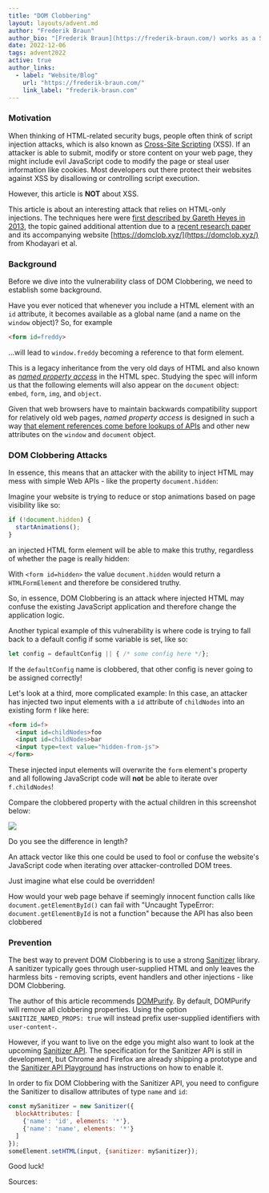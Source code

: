 ```yaml
---
title: "DOM Clobbering"
layout: layouts/advent.md
author: "Frederik Braun"
author_bio: "[Frederik Braun](https://frederik-braun.com/) works as a Staff Security Engineer for Mozilla Firefox in Berlin. He’s also a member of the W3C Web Application Security Working Group where he co-authored the Subresource Integrity standard. When not at work, Frederik goes on long bike treks across Europe with his wife and two kids."
date: 2022-12-06
tags: advent2022
active: true
author_links:
  - label: "Website/Blog"
    url: "https://frederik-braun.com/"
    link_label: "frederik-braun.com"
---
```


### Motivation

When thinking of HTML-related security bugs, people often think of script injection attacks, which is also known as [Cross-Site Scripting](https://en.wikipedia.org/wiki/Cross-site_scripting) (XSS). If an attacker is able to submit, modify or store content on your web page, they might include evil JavaScript code to modify the page or steal user information like cookies.
Most developers out there protect their websites against XSS by disallowing or controlling script execution.

However, this article is **NOT** about XSS.

This article is about an interesting attack that relies on HTML-only injections. The techniques here were [first described by Gareth Heyes in 2013](http://www.thespanner.co.uk/2013/05/16/dom-clobbering/), the topic gained additional attention due to a [recent research paper](https://publications.cispa.saarland/3756/) and its accompanying website [https://domclob.xyz/](https://domclob.xyz/) from Khodayari et al.

### Background

Before we dive into the vulnerability class of DOM Clobbering, we need to establish some background.

Have you ever noticed that whenever you include a HTML element with an `id` attribute, it becomes available as a global name (and a name on the `window` object)? So, for example

```html
<form id=freddy>
```

…will lead to `window.freddy` becoming a reference to that form element.

This is a legacy inheritance from the very old days of HTML and also known as *[named property access](https://html.spec.whatwg.org/multipage/nav-history-apis.html#named-access-on-the-window-object)* in the HTML spec. Studying the spec will inform us that the following elements will also appear on the `document` object: `embed`, `form`, `img`, and `object`.

Given that web browsers have to maintain backwards compatibility support for relatively old web pages, *named property access* is designed in such a way [that element references come before lookups of APIs](https://webidl.spec.whatwg.org/#legacy-platform-object-abstract-ops) and other new attributes on the `window` and `document` object.

### DOM Clobbering Attacks

In essence, this means that an attacker with the ability to inject HTML may mess with simple Web APIs - like the property `document.hidden`:

Imagine your website is trying to reduce or stop animations based on page visibility like so:

```js
if (!document.hidden) {
  startAnimations(); 
}
```

an injected HTML form element will be able to make this truthy, regardless of whether the page is really hidden:

With `<form id=hidden>` the value `document.hidden` would return a `HTMLFormElement` and therefore be considered truthy.

So, in essence, DOM Clobbering is an attack where injected HTML may confuse the existing JavaScript application and therefore change the application logic.

Another typical example of this vulnerability is where code is trying to fall back to a default config if some variable is set, like so:

```js
let config = defaultConfig || { /* some config here */};
```

If the `defaultConfig` name is clobbered, that other config is never going to be assigned correctly!

Let's look at a third, more complicated example: In this case, an attacker has injected two input elements with a `id` attribute of `childNodes` into an existing form `f` like here:

```html
<form id=f>
  <input id=childNodes>foo
  <input id=childNodes>bar
  <input type=text value="hidden-from-js">
</form>
```

These injected input elements will overwrite the `form` element's property and all following JavaScript code will **not** be able to iterate over `f.childNodes`!

Compare the clobbered property with the actual children in this screenshot below:

![](/images/advent2022/6/image1.png)

Do you see the difference in length?

An attack vector like this one could be used to fool or confuse the website's JavaScript code when iterating over attacker-controlled DOM trees.

Just imagine what else could be overridden!

How would your web page behave if seemingly innocent function calls like `document.getElementById()` can fail with "Uncaught TypeError: `document.getElementById` is not a function" because the API has also been clobbered

### Prevention

The best way to prevent DOM Clobbering is to use a strong [Sanitizer](https://en.wikipedia.org/wiki/HTML_sanitization) library. A sanitizer typically goes through user-supplied HTML and only leaves the harmless bits - removing scripts, event handlers and other injections - like DOM Clobbering.

The author of this article recommends [DOMPurify](https://github.com/cure53/DOMPurify/). By default, DOMPurify will remove all clobbering properties. Using the option `SANITIZE_NAMED_PROPS: true` will instead prefix user-supplied identifiers with `user-content-`.

However, if you want to live on the edge you might also want to look at the upcoming [Sanitizer API](https://wicg.github.io/sanitizer-api/). The specification for the Sanitizer API is still in development, but Chrome and Firefox are already shipping a prototype and the [Sanitizer API Playground](https://sanitizer-api.dev/) has instructions on how to enable it.

In order to fix DOM Clobbering with the Sanitizer API, you need to configure the Sanitizer to disallow attributes of type `name` and `id`:

```js
const mySanitizer = new Sanitizer({
  blockAttributes: [
    {'name': 'id', elements: '*'},
    {'name': 'name', elements: '*'}
  ]
});
someElement.setHTML(input, {sanitizer: mySanitizer});
```

Good luck!

Sources:

